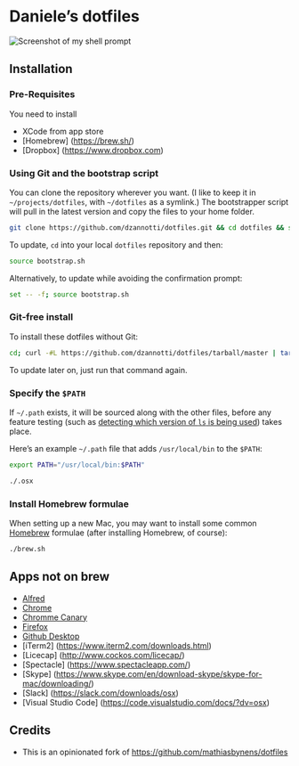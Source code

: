 # Daniele’s dotfiles

![Screenshot of my shell prompt](http://i.imgur.com/EkEtphC.png)

## Installation

### Pre-Requisites
You need to install
* XCode from app store
* [Homebrew] (https://brew.sh/)
* [Dropbox] (https://www.dropbox.com)


### Using Git and the bootstrap script

You can clone the repository wherever you want. (I like to keep it in `~/projects/dotfiles`, with `~/dotfiles` as a symlink.) The bootstrapper script will pull in the latest version and copy the files to your home folder.

```bash
git clone https://github.com/dzannotti/dotfiles.git && cd dotfiles && source bootstrap.sh
```

To update, `cd` into your local `dotfiles` repository and then:

```bash
source bootstrap.sh
```

Alternatively, to update while avoiding the confirmation prompt:

```bash
set -- -f; source bootstrap.sh
```

### Git-free install

To install these dotfiles without Git:

```bash
cd; curl -#L https://github.com/dzannotti/dotfiles/tarball/master | tar -xzv --strip-components 1 --exclude={README.md,bootstrap.sh,LICENSE-MIT.txt}
```

To update later on, just run that command again.

### Specify the `$PATH`

If `~/.path` exists, it will be sourced along with the other files, before any feature testing (such as [detecting which version of `ls` is being used](https://github.com/mathiasbynens/dotfiles/blob/aff769fd75225d8f2e481185a71d5e05b76002dc/.aliases#L21-26)) takes place.

Here’s an example `~/.path` file that adds `/usr/local/bin` to the `$PATH`:

```bash
export PATH="/usr/local/bin:$PATH"
```

```bash
./.osx
```

### Install Homebrew formulae

When setting up a new Mac, you may want to install some common [Homebrew](http://brew.sh/) formulae (after installing Homebrew, of course):

```bash
./brew.sh
```

## Apps not on brew
* [Alfred](https://www.alfredapp.com/)
* [Chrome](https://www.google.co.uk/chrome/browser/desktop/index.html)
* [Chromme Canary](https://www.google.co.uk/chrome/browser/canary.html)
* [Firefox](https://www.mozilla.org/en-GB/firefox/new/)
* [Github Desktop](https://desktop.github.com/)
* [iTerm2] (https://www.iterm2.com/downloads.html)
* [Licecap] (http://www.cockos.com/licecap/)
* [Spectacle] (https://www.spectacleapp.com/)
* [Skype] (https://www.skype.com/en/download-skype/skype-for-mac/downloading/)
* [Slack] (https://slack.com/downloads/osx)
* [Visual Studio Code] (https://code.visualstudio.com/docs/?dv=osx)


## Credits
* This is an opinionated fork of https://github.com/mathiasbynens/dotfiles
